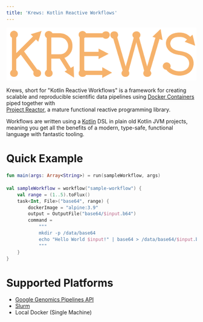 ```yaml
---
title: 'Krews: Kotlin Reactive Workflows'
---
```


<div class="img-container">
    <img alt="logo" src="img/krews_logo.png" />
</div>

Krews, short for "Kotlin Reactive Workflows" is a framework for creating scalable and reproducible 
scientific data pipelines using [Docker Containers](https://www.docker.com/) piped together with  
[Project Reactor](https://projectreactor.io/), a mature functional reactive programming library. 

Workflows are written using a [Kotlin](https://kotlinlang.org/) DSL in plain old Kotlin JVM projects, 
meaning you get all the benefits of a modern, type-safe, functional language with fantastic tooling.

# Quick Example

```kotlin
fun main(args: Array<String>) = run(sampleWorkflow, args)

val sampleWorkflow = workflow("sample-workflow") {
    val range = (1..5).toFlux()
    task<Int, File>("base64", range) {
        dockerImage = "alpine:3.9"
        output = OutputFile("base64/$input.b64")
        command =
            """
            mkdir -p /data/base64
            echo "Hello World $input!" | base64 > /data/base64/$input.b64
            """
    }
}
```

# Supported Platforms
- [Google Genomics Pipelines API](https://cloud.google.com/genomics/)
- [Slurm](https://slurm.schedmd.com/)
- Local Docker (Single Machine)